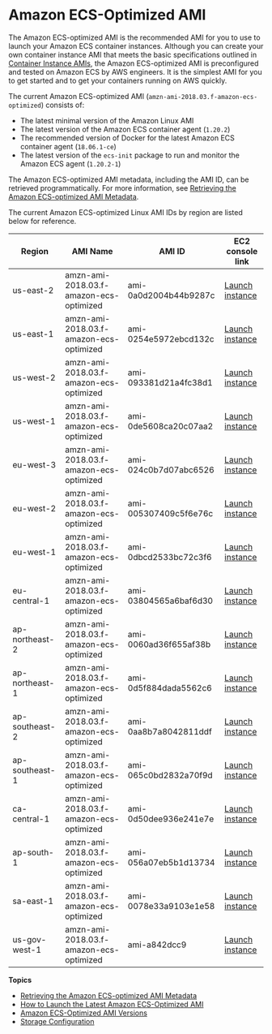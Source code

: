 # Amazon ECS\-Optimized AMI<a name="ecs-optimized_AMI"></a>

The Amazon ECS\-optimized AMI is the recommended AMI for you to use to launch your Amazon ECS container instances\. Although you can create your own container instance AMI that meets the basic specifications outlined in [Container Instance AMIs](container_instance_AMIs.md), the Amazon ECS\-optimized AMI is preconfigured and tested on Amazon ECS by AWS engineers\. It is the simplest AMI for you to get started and to get your containers running on AWS quickly\.

The current Amazon ECS\-optimized AMI \(`amzn-ami-2018.03.f-amazon-ecs-optimized`\) consists of:
+ The latest minimal version of the Amazon Linux AMI
+ The latest version of the Amazon ECS container agent \(`1.20.2`\)
+ The recommended version of Docker for the latest Amazon ECS container agent \(`18.06.1-ce`\)
+ The latest version of the `ecs-init` package to run and monitor the Amazon ECS agent \(`1.20.2-1`\)

The Amazon ECS\-optimized AMI metadata, including the AMI ID, can be retrieved programmatically\. For more information, see [Retrieving the Amazon ECS\-optimized AMI Metadata](retrieve-ecs-optimized_AMI.md)\.

The current Amazon ECS\-optimized Linux AMI IDs by region are listed below for reference\.


| Region | AMI Name | AMI ID | EC2 console link | 
| --- | --- | --- | --- | 
| us\-east\-2 | amzn\-ami\-2018\.03\.f\-amazon\-ecs\-optimized | ami\-0a0d2004b44b9287c | [Launch instance](https://console.aws.amazon.com/ec2/v2/home?region=us-east-2#LaunchInstanceWizard:ami=ami-0a0d2004b44b9287c) | 
| us\-east\-1 | amzn\-ami\-2018\.03\.f\-amazon\-ecs\-optimized | ami\-0254e5972ebcd132c | [Launch instance](https://console.aws.amazon.com/ec2/v2/home?region=us-east-1#LaunchInstanceWizard:ami=ami-0254e5972ebcd132c) | 
| us\-west\-2 | amzn\-ami\-2018\.03\.f\-amazon\-ecs\-optimized | ami\-093381d21a4fc38d1 | [Launch instance](https://console.aws.amazon.com/ec2/v2/home?region=us-west-2#LaunchInstanceWizard:ami=ami-093381d21a4fc38d1) | 
| us\-west\-1 | amzn\-ami\-2018\.03\.f\-amazon\-ecs\-optimized | ami\-0de5608ca20c07aa2 | [Launch instance](https://console.aws.amazon.com/ec2/v2/home?region=us-west-1#LaunchInstanceWizard:ami=ami-0de5608ca20c07aa2) | 
| eu\-west\-3 | amzn\-ami\-2018\.03\.f\-amazon\-ecs\-optimized | ami\-024c0b7d07abc6526 | [Launch instance](https://console.aws.amazon.com/ec2/v2/home?region=eu-west-3#LaunchInstanceWizard:ami=ami-024c0b7d07abc6526) | 
| eu\-west\-2 | amzn\-ami\-2018\.03\.f\-amazon\-ecs\-optimized | ami\-005307409c5f6e76c | [Launch instance](https://console.aws.amazon.com/ec2/v2/home?region=eu-west-2#LaunchInstanceWizard:ami=ami-005307409c5f6e76c) | 
| eu\-west\-1 | amzn\-ami\-2018\.03\.f\-amazon\-ecs\-optimized | ami\-0dbcd2533bc72c3f6 | [Launch instance](https://console.aws.amazon.com/ec2/v2/home?region=eu-west-1#LaunchInstanceWizard:ami=ami-0dbcd2533bc72c3f6) | 
| eu\-central\-1 | amzn\-ami\-2018\.03\.f\-amazon\-ecs\-optimized | ami\-03804565a6baf6d30 | [Launch instance](https://console.aws.amazon.com/ec2/v2/home?region=eu-central-1#LaunchInstanceWizard:ami=ami-03804565a6baf6d30) | 
| ap\-northeast\-2 | amzn\-ami\-2018\.03\.f\-amazon\-ecs\-optimized | ami\-0060ad36f655af38b | [Launch instance](https://console.aws.amazon.com/ec2/v2/home?region=ap-northeast-2#LaunchInstanceWizard:ami=ami-0060ad36f655af38b) | 
| ap\-northeast\-1 | amzn\-ami\-2018\.03\.f\-amazon\-ecs\-optimized | ami\-0d5f884dada5562c6 | [Launch instance](https://console.aws.amazon.com/ec2/v2/home?region=ap-northeast-1#LaunchInstanceWizard:ami=ami-0d5f884dada5562c6) | 
| ap\-southeast\-2 | amzn\-ami\-2018\.03\.f\-amazon\-ecs\-optimized | ami\-0aa8b7a8042811ddf | [Launch instance](https://console.aws.amazon.com/ec2/v2/home?region=ap-southeast-2#LaunchInstanceWizard:ami=ami-0aa8b7a8042811ddf) | 
| ap\-southeast\-1 | amzn\-ami\-2018\.03\.f\-amazon\-ecs\-optimized | ami\-065c0bd2832a70f9d | [Launch instance](https://console.aws.amazon.com/ec2/v2/home?region=ap-southeast-1#LaunchInstanceWizard:ami=ami-065c0bd2832a70f9d) | 
| ca\-central\-1 | amzn\-ami\-2018\.03\.f\-amazon\-ecs\-optimized | ami\-0d50dee936e241e7e | [Launch instance](https://console.aws.amazon.com/ec2/v2/home?region=ca-central-1#LaunchInstanceWizard:ami=ami-0d50dee936e241e7e) | 
| ap\-south\-1 | amzn\-ami\-2018\.03\.f\-amazon\-ecs\-optimized | ami\-056a07eb5b1d13734 | [Launch instance](https://console.aws.amazon.com/ec2/v2/home?region=ap-south-1#LaunchInstanceWizard:ami=ami-056a07eb5b1d13734) | 
| sa\-east\-1 | amzn\-ami\-2018\.03\.f\-amazon\-ecs\-optimized | ami\-0078e33a9103e1e58 | [Launch instance](https://console.aws.amazon.com/ec2/v2/home?region=sa-east-1#LaunchInstanceWizard:ami=ami-0078e33a9103e1e58) | 
| us\-gov\-west\-1 | amzn\-ami\-2018\.03\.f\-amazon\-ecs\-optimized | ami\-a842dcc9 | [Launch instance](https://console.aws.amazon.com/ec2/v2/home?region=us-gov-west-1#LaunchInstanceWizard:ami=ami-a842dcc9) | 

**Topics**
+ [Retrieving the Amazon ECS\-optimized AMI Metadata](retrieve-ecs-optimized_AMI.md)
+ [How to Launch the Latest Amazon ECS\-Optimized AMI](ecs-optimized_AMI_launch_latest.md)
+ [Amazon ECS\-Optimized AMI Versions](ecs-ami-versions.md)
+ [Storage Configuration](ecs-ami-storage-config.md)